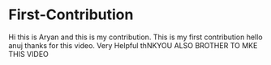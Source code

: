 # First-Contribution
Hi this is Aryan and this is my contribution.
This is my first contribution
hello anuj thanks for this video. Very Helpful
thNKYOU ALSO BROTHER TO MKE THIS VIDEO
